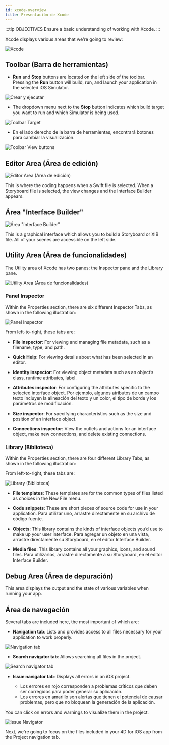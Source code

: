 ```yaml
---
id: xcode-overview
title: Presentación de Xcode
---
```


:::tip OBJECTIVES Ensure a basic understanding of working with Xcode. :::

Xcode displays various areas that we're going to review:

![Xcode](assets/en/customize-with-xcode/Discover-Xcode-4D-for-iOS.png)

## Toolbar (Barra de herramientas)

* **Run** and **Stop** buttons are located on the left side of the toolbar. Pressing the **Run** button will build, run, and launch your application in the selected iOS Simulator.

![Crear y ejecutar](assets/en/customize-with-xcode/Toolbar-Build-and-Run-Xcode-4D-for-iOS.png)

* The dropdown menu next to the **Stop** button indicates which build target you want to run and which Simulator is being used.

![Toolbar Target](assets/en/customize-with-xcode/Toolbar-Target-simulator-Xcode-4D-for-iOS.png)

* En el lado derecho de la barra de herramientas, encontrará botones para cambiar la visualización.

![Toolbar View buttons](assets/en/customize-with-xcode/Toolbar-View-buttons-Xcode-4D-for-iOS.png)

## Editor Area (Área de edición)

![Editor Area (Área de edición)](assets/en/customize-with-xcode/Editor-Xcode-4D-for-iOS.png)

This is where the coding happens when a Swift file is selected. When a Storyboard file is selected, the view changes and the Interface Builder appears.

## Área "Interface Builder"

![Área "Interface Builder"](assets/en/customize-with-xcode/Interface-Builder-Xcode-4D-for-iOS.png)

This is a graphical interface which allows you to build a Storyboard or XIB file. All of your scenes are accessible on the left side.

## Utility Area (Área de funcionalidades)

The Utility area of Xcode has two panes: the Inspector pane and the Library pane.

![Utility Area (Área de funcionalidades)](assets/en/customize-with-xcode/Utility-Xcode-4D-for-iOS.png)

### Panel Inspector

Within the Properties section, there are six different Inspector Tabs, as shown in the following illustration:

![Panel Inspector](assets/en/customize-with-xcode/Xcode-Inspector-pane.png)

From left-to-right, these tabs are:

* **File inspector**: For viewing and managing file metadata, such as a filename, type, and path.

* **Quick Help**: For viewing details about what has been selected in an editor.

* **Identity inspector**: For viewing object metadata such as an object’s class, runtime attributes, label.

* **Attributes inspector**: For configuring the attributes specific to the selected interface object. Por ejemplo, algunos atributos de un campo texto incluyen la alineación del texto y un color, el tipo de borde y los parámetros de modificación.

* **Size inspector**: For specifying characteristics such as the size and position of an interface object.

* **Connections inspector**: View the outlets and actions for an interface object, make new connections, and delete existing connections.

### Library (Biblioteca)

Within the Properties section, there are four different Library Tabs, as shown in the following illustration:

From left-to-right, these tabs are:

![Library (Biblioteca)](assets/en/customize-with-xcode/Xcode-Library-pane.png)

* **File templates**: These templates are for the common types of files listed as choices in the New File menu.

* **Code snippets**: These are short pieces of source code for use in your application. Para utilizar uno, arrastre directamente en su archivo de código fuente.

* **Objects**: This library contains the kinds of interface objects you’d use to make up your user interface. Para agregar un objeto en una vista, arrastre directamente su Storyboard, en el editor Interface Builder.

* **Media files**: This library contains all your graphics, icons, and sound files. Para utilizarlos, arrastre directamente a su Storyboard, en el editor Interface Builder.

## Debug Area (Área de depuración)

This area displays the output and the state of various variables when running your app.

## Área de navegación

Several tabs are included here, the most important of which are:

* **Navigation tab**: Lists and provides access to all files necessary for your application to work properly.

![Navigation tab](assets/en/customize-with-xcode/Project-Navigation-Editor-Xcode-4D-for-iOS.png)

* **Search navigator tab**: Allows searching all files in the project.

![Search navigator tab](assets/en/customize-with-xcode/Search-Navigator-Xcode-4D-for-iOS.png)

* **Issue navigator tab**: Displays all errors in an iOS project.

    - Los errores en rojo corresponden a problemas críticos que deben ser corregidos para poder generar su aplicación.
    - Los errores en amarillo son alertas que tienen el potencial de causar problemas, pero que no bloquean la generación de la aplicación.

You can click on errors and warnings to visualize them in the project.

![Issue Navigator](assets/en/customize-with-xcode/Issue-Navigator-Xcode-4D-for-iOS.png)

Next, we're going to focus on the files included in your 4D for iOS app from the Project navigation tab.
